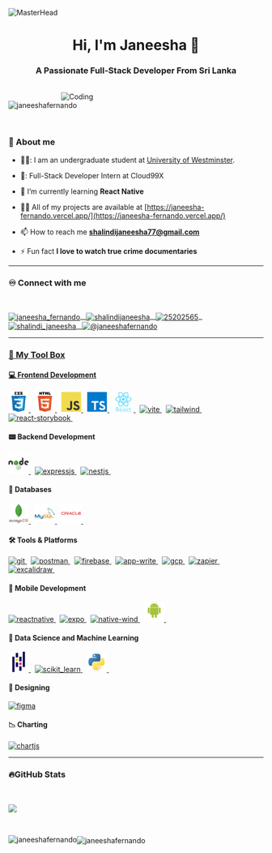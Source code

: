 ![MasterHead](https://user-images.githubusercontent.com/74038190/241765440-80728820-e06b-4f96-9c9e-9df46f0cc0a5.gif)
<h1 align="center">Hi, I'm Janeesha 👋</h1>
<h3 align="center">A Passionate Full-Stack Developer From Sri Lanka</h3>
<br>
<img align="right" alt="Coding" width="400" src="https://img.freepik.com/free-vector/remote-employee-working-home-office-woman-lying-floor-with-laptop-convenient-workplace-comfortable-conditions_575670-2179.jpg?w=1380&t=st=1721454833~exp=1721455433~hmac=cd93888c611be86fd1da851b40209695f49b0e387116bf647e86751b85592e28" />

<p align="left"> <img src="https://komarev.com/ghpvc/?username=janeeshafernando&label=Profile%20views&color=0e75b6&style=flat" alt="janeeshafernando" /> </p>

<p align="left"> <a href="https://twitter.com/" target="blank"><img src="https://img.shields.io/twitter/follow/?logo=twitter&style=for-the-badge" alt="" /></a> </p>

<h3 align="left">🧩 About me</h3>

- 👩‍🎓: I am an undergraduate student at [University of Westminster](https://www.westminster.ac.uk/).
  
- 💼: Full-Stack Developer Intern at Cloud99X 

- 🌱 I’m currently learning **React Native**

- 👨‍💻 All of my projects are available at [https://janeesha-fernando.vercel.app/](https://janeesha-fernando.vercel.app/)

- 📫 How to reach me **shalindijaneesha77@gmail.com**

- ⚡ Fun fact **I love to watch true crime documentaries**

<hr>
<h3 align="left">♾️ Connect with me </h3>
<br>
<p align="left">
<a href="https://dev.to/janeesha_fernando" target="blank"><img align="center" src="https://raw.githubusercontent.com/rahuldkjain/github-profile-readme-generator/master/src/images/icons/Social/devto.svg" alt="janeesha_fernando" height="30" width="40" /> &nbsp;
<a href="https://linkedin.com/in/shalindijaneesha" target="blank"><img align="center" src="https://raw.githubusercontent.com/rahuldkjain/github-profile-readme-generator/master/src/images/icons/Social/linked-in-alt.svg" alt="shalindijaneesha" height="30" width="40" /> &nbsp;
<a href="https://stackoverflow.com/users/25202565" target="blank"><img align="center" src="https://raw.githubusercontent.com/rahuldkjain/github-profile-readme-generator/master/src/images/icons/Social/stack-overflow.svg" alt="25202565" height="30" width="40" /> &nbsp;
<a href="https://instagram.com/shalindi_janeesha" target="blank"><img align="center" src="https://raw.githubusercontent.com/rahuldkjain/github-profile-readme-generator/master/src/images/icons/Social/instagram.svg" alt="shalindi_janeesha" height="30" width="40" /> &nbsp;
<a href="https://medium.com/@janeeshafernando" target="blank"><img align="center" src="https://raw.githubusercontent.com/rahuldkjain/github-profile-readme-generator/master/src/images/icons/Social/medium.svg" alt="@janeeshafernando" height="30" width="40" />
</p>

<hr>
<h3 align="left">🧰 My Tool Box</h3>
<p align="left"> 
  <h4 align="left"> 💻 Frontend Development</h4>
  
  <a href="https://www.w3schools.com/css/" target="_blank" rel="noreferrer">
    <img src="https://raw.githubusercontent.com/devicons/devicon/master/icons/css3/css3-original-wordmark.svg" alt="css3" width="40" height="40"/>
  </a> &nbsp;
  <a href="https://www.w3.org/html/" target="_blank" rel="noreferrer">
    <img src="https://raw.githubusercontent.com/devicons/devicon/master/icons/html5/html5-original-wordmark.svg" alt="html5" width="40" height="40"/>
  </a> &nbsp;
  <a href="https://developer.mozilla.org/en-US/docs/Web/JavaScript" target="_blank" rel="noreferrer">
    <img src="https://raw.githubusercontent.com/devicons/devicon/master/icons/javascript/javascript-original.svg" alt="javascript" width="40" height="40"/>
  </a> &nbsp;
   <a href="https://www.typescriptlang.org/" target="_blank" rel="noreferrer">
    <img src="https://raw.githubusercontent.com/devicons/devicon/master/icons/typescript/typescript-original.svg" alt="typescript" width="40" height="40"/>
  </a> &nbsp;
  <a href="https://reactjs.org/" target="_blank" rel="noreferrer">
    <img src="https://raw.githubusercontent.com/devicons/devicon/master/icons/react/react-original-wordmark.svg" alt="react" width="40" height="40"/>
  </a> &nbsp;
    <a href="https://vitejs.dev/" target="_blank" rel="noreferrer">
    <img src="https://upload.wikimedia.org/wikipedia/commons/thumb/f/f1/Vitejs-logo.svg/615px-Vitejs-logo.svg.png?20220412224743" alt="vite" width="40" height="40"/>
  </a> &nbsp;
  <a href="https://tailwindcss.com/" target="_blank" rel="noreferrer">
    <img src="https://www.vectorlogo.zone/logos/tailwindcss/tailwindcss-icon.svg" alt="tailwind" width="40" height="40"/>
  </a> &nbsp;
  <a href="https://storybook.js.org/" target="_blank" rel="noreferrer">
    <img src="https://www.svgrepo.com/show/354397/storybook-icon.svg" alt="react-storybook" width="40" height="40"/>
  </a> &nbsp;
  </p>

  <p align="left"> 
   <h4 align="left">📟 Backend Development </h4>
   
  <a href="https://nodejs.org" target="_blank" rel="noreferrer">
    <img src="https://raw.githubusercontent.com/devicons/devicon/master/icons/nodejs/nodejs-original-wordmark.svg" alt="nodejs" width="40" height="40"/>
  </a> &nbsp;
  <a href="https://expressjs.com/" target="_blank" rel="noreferrer">
    <img src="https://img.icons8.com/?size=100&id=2ZOaTclOqD4q&format=png&color=000000" alt="expressjs" width="40" height="40"/>
  </a> &nbsp;
  <a href="https://nestjs.com/" target="_blank" rel="noreferrer">
    <img src="https://upload.wikimedia.org/wikipedia/commons/thumb/a/a8/NestJS.svg/932px-NestJS.svg.png?20221211225055" alt="nestjs" width="40" height="40"/>
  </a> &nbsp;
</p>

<p align="left"> 
  <h4 align="left">📅 Databases</h4>
  <a href="https://www.mongodb.com/" target="_blank" rel="noreferrer">
    <img src="https://raw.githubusercontent.com/devicons/devicon/master/icons/mongodb/mongodb-original-wordmark.svg" alt="mongodb" width="40" height="40"/>
  </a> &nbsp;
  <a href="https://www.mysql.com/" target="_blank" rel="noreferrer">
    <img src="https://raw.githubusercontent.com/devicons/devicon/master/icons/mysql/mysql-original-wordmark.svg" alt="mysql" width="40" height="40"/>
  </a> &nbsp;
  <a href="https://www.oracle.com/" target="_blank" rel="noreferrer">
    <img src="https://raw.githubusercontent.com/devicons/devicon/master/icons/oracle/oracle-original.svg" alt="oracle" width="40" height="40"/>
  </a> &nbsp;
</p>

<p align="left"> 
  <h4 align="left">🛠️ Tools & Platforms</h4>
  <a href="https://git-scm.com/" target="_blank" rel="noreferrer">
    <img src="https://www.vectorlogo.zone/logos/git-scm/git-scm-icon.svg" alt="git" width="40" height="40"/>
  </a> &nbsp;
  <a href="https://postman.com" target="_blank" rel="noreferrer">
    <img src="https://www.vectorlogo.zone/logos/getpostman/getpostman-icon.svg" alt="postman" width="40" height="40"/>
  </a> &nbsp;
  <a href="https://firebase.google.com/" target="_blank" rel="noreferrer">
    <img src="https://www.vectorlogo.zone/logos/firebase/firebase-icon.svg" alt="firebase" width="40" height="40"/>
  </a> &nbsp;
  <a href="https://appwrite.io/" target="_blank" rel="noreferrer">
    <img src="https://appwrite.io/assets/logomark/logo.png" alt="app-write" width="40" height="40"/>
  </a> &nbsp;
  <a href="https://cloud.google.com" target="_blank" rel="noreferrer">
    <img src="https://www.vectorlogo.zone/logos/google_cloud/google_cloud-icon.svg" alt="gcp" width="40" height="40"/>
  </a> &nbsp;
  <a href="https://zapier.com" target="_blank" rel="noreferrer">
    <img src="https://www.vectorlogo.zone/logos/zapier/zapier-icon.svg" alt="zapier" width="40" height="40"/>
  </a> &nbsp;
    <a href="https://excalidraw.com/" target="_blank" rel="noreferrer">
    <img src="https://docs.excalidraw.com/img/logo.svg" alt="excalidraw" width="40" height="40"/>
  </a> &nbsp;
</p>

<p align="left"> 
  <h4 align="left">📱 Mobile Development</h4>
    <a href="https://reactnative.dev/" target="_blank" rel="noreferrer">
    <img src="https://www.svgrepo.com/show/349488/react.svg" alt="reactnative" width="40" height="40"/>
  </a> &nbsp;
   <a href="https://expo.dev/" target="_blank" rel="noreferrer">
    <img src="https://www.svgrepo.com/show/373591/expo.svg" alt="expo" width="40" height="40"/>
  </a> &nbsp;
    <a href="https://www.nativewind.dev/" target="_blank" rel="noreferrer">
    <img src="https://avatars.githubusercontent.com/u/114648228?s=200&v=4" alt="native-wind" width="40" height="40"/>
  </a> &nbsp;
   <a href="https://developer.android.com" target="_blank" rel="noreferrer">
    <img src="https://raw.githubusercontent.com/devicons/devicon/master/icons/android/android-original-wordmark.svg" alt="android" width="40" height="40"/>
  </a> &nbsp;
</p>

<p align="left">   
  <h4 align="left">🧮 Data Science and Machine Learning</h4>

  <a href="https://pandas.pydata.org/" target="_blank" rel="no-referrer">
    <img src="https://raw.githubusercontent.com/devicons/devicon/2ae2a900d2f041da66e950e4d48052658d850630/icons/pandas/pandas-original.svg" alt="pandas" width="40" height="40"/>
  </a> &nbsp;
  <a href="https://scikit-learn.org/" target="_blank" rel="no-referrer">
    <img src="https://upload.wikimedia.org/wikipedia/commons/0/05/Scikit_learn_logo_small.svg" alt="scikit_learn" width="40" height="40"/>
  </a> &nbsp;
  <a href="https://www.python.org" target="_blank" rel="no-referrer">
    <img src="https://raw.githubusercontent.com/devicons/devicon/master/icons/python/python-original.svg" alt="python" width="40" height="40"/>
  </a> &nbsp;
  </p>

  <p align="left"> 
  <h4 align="left">🎨 Designing</h4>
  <a href="https://www.figma.com/" target="_blank" rel="noreferrer">
    <img src="https://www.vectorlogo.zone/logos/figma/figma-icon.svg" alt="figma" width="40" height="40"/>
  </a>
  </p>

  <p align="left"> 
  <h4 align="left">📉 Charting</h4>
  <a href="https://www.chartjs.org" target="_blank" rel="noreferrer">
    <img src="https://www.chartjs.org/media/logo-title.svg" alt="chartjs" width="40" height="40"/>
  </a>
  <br>
<hr>
</p>

<h3>🔥GitHub Stats</h3>
<br>

<p><img align="center" src="https://github-readme-stats.vercel.app/api?username=janeeshafernando&show_icons=true&locale=en&theme=dark&border_color=purple" /></p>
 &nbsp;
 
<p><img align="left" src="https://github-readme-streak-stats.herokuapp.com/?user=janeeshafernando&theme=dark&ring=purple&fire=purple&currStreakLabel=purple" alt="janeeshafernando" /></p>

<p align="left"><img align="center" src="https://github-readme-stats.vercel.app/api/top-langs?username=janeeshafernando&show_icons=true&locale=en&layout=compact&theme=dark&border_color=purple" alt="janeeshafernando" /></p>


